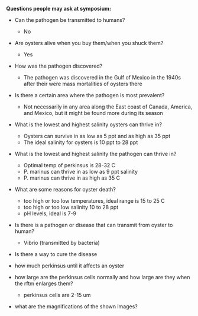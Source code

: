 **Questions people may ask at symposium:**

- Can the pathogen be transmitted to humans?
	- No
- Are oysters alive when you buy them/when you shuck them?
	- Yes
- How was the pathogen discovered?
	- The pathogen was discovered in the Gulf of Mexico in the 1940s after their were mass mortalities of oysters there
- Is there a certain area where the pathogen is most prevalent?
	- Not necessarily in any area along the East coast of Canada, America, and Mexico, but it might be found more during its season 
- What is the lowest and highest salinity oysters can thrive in?
	- Oysters can survive in as low as 5 ppt and as high as 35 ppt
	- The ideal salinity for oysters is 10 ppt to 28 ppt

- What is the lowest and highest salinity the pathogen can thrive in?
	- Optimal temp of perkinsus is 28-32 C
	- P. marinus can thrive in as low as 9 ppt salinity
	- P. marinus can thrive in as high as 35 C
- What are some reasons for oyster death?
	- too high or too low temperatures, ideal range is 15 to 25 C
	- too high or too low salinity 10 to 28 ppt
	- pH levels, ideal is 7-9

- Is there is a pathogen or disease that can transmit from oyster to human?
	- Vibrio (transmitted by bacteria)
- Is there a way to cure the disease 
- how much perkinsus until it affects an oyster 
- how large are the perkinsus cells normally and how large are they when the rftm enlarges them?
	- perkinsus cells are 2-15 um
- what are the magnifications of the shown images?